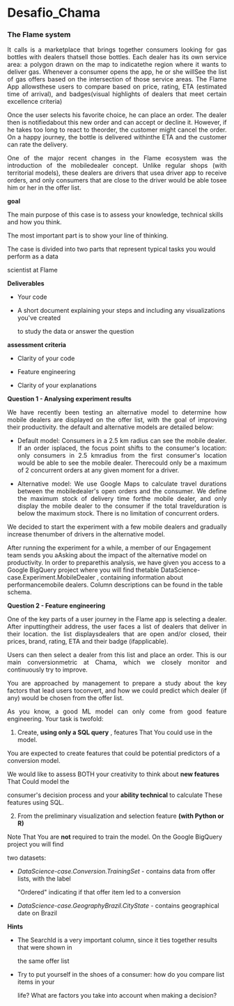 # Desafio_Chama



### The Flame system

<p align = "justify">It calls is a marketplace that brings together consumers looking for gas bottles with dealers thatsell those bottles. Each dealer has its own service area: a polygon drawn on the map to indicatethe region where it wants to deliver gas. Whenever a consumer opens the app, he or she willSee the list of gas offers based on the intersection of those service areas. The Flame App allowsthese users to compare based on price, rating, ETA (estimated time of arrival), and badges(visual highlights of dealers that meet certain excellence criteria)</p>

<p align = "justify"> Once the user selects his favorite choice, he can place an order. The dealer then is notifiedabout this new order and can accept or decline it. However, if he takes too long to react to theorder, the customer might cancel the order. On a happy journey, the bottle is delivered withinthe ETA and the customer can rate the delivery.</p> 

<p align = "justify">One of the major recent changes in the Flame ecosystem was the introduction of the mobiledealer concept. Unlike regular shops (with territorial models), these dealers are drivers that usea driver app to receive orders, and only consumers that are close to the driver would be able tosee him or her in the offer list.</p>  

**goal**

The main purpose of this case is to assess your knowledge, technical skills and how you think.

The most important part is to show your line of thinking.

The case is divided into two parts that represent typical tasks you would perform as a data

scientist at Flame

**Deliverables**

* Your code

* A short document explaining your steps and including any visualizations you've created

  to study the data or answer the question

**assessment criteria**

* Clarity of your code

* Feature engineering

* Clarity of your explanations </p> 

  

**Question 1 - Analysing experiment results**

<p align = "justify"> We have recently been testing an alternative model to determine how mobile dealers are displayed on the offer list, with the goal of improving their productivity. the default and alternative models are detailed below:</p>

* <p align = "justify"> Default model​: Consumers in a 2.5 km radius can see the mobile dealer. If an order isplaced, the focus point shifts to the consumer's location: only consumers in 2.5 kmradius from the first consumer's location would be able to see the mobile dealer. Therecould only be a maximum of 2 concurrent orders at any given moment for a driver.</p>

* <p align = "justify"> Alternative model​: We use Google Maps to calculate travel durations between the mobiledealer's open orders and the consumer. We define the maximum stock of delivery time forthe mobile dealer, and only display the mobile dealer to the consumer if the total travelduration is below the maximum stock. There is no limitation of concurrent orders.</p>  
<p align = "justify"> We decided to start the experiment with a few mobile dealers and gradually increase thenumber of drivers in the alternative model.

After running the experiment for a while, a member of our Engagement team sends you aAsking about the impact of the alternative model on productivity. In order to preparethis analysis, we have given you access to a Google BigQuery project where you will find thetable DataScience-case.Experiment.MobileDealer , containing information about performancemobile dealers. Column descriptions can be found in the table schema. </p> 

**Question 2 - Feature engineering**

<p align = "justify"> One of the key parts of a user journey in the Flame app is selecting a dealer. After inputtingtheir address, the user faces a list of dealers that deliver in their location. the list displaysdealers that are open and/or closed, their prices, brand, rating, ETA and their badge (ifapplicable).</p>

<p align = "justify">Users can then select a dealer from this list and place an order. This is our main conversionmetric at Chama, which we closely monitor and continuously try to improve.</p>

<p align = "justify">You are approached by management to prepare a study about the key factors that lead users toconvert, and how we could predict which dealer (if any) would be chosen from the offer list.
</p>
<p align = "justify">As you know, a good ML model can only come from good feature engineering. Your task is twofold:</p>

1.  Create, **using only a SQL query** , features That You could use in the model. 

   You are expected to create features that could be potential predictors of a conversion model.

   We would like to assess BOTH your creativity to think about **new features** That Could model the

   consumer's decision process and your **ability technical** to calculate These features using SQL.

2. From the preliminary visualization and selection feature **(with Python or R)**

Note That You are **not** required to train the model. On the Google BigQuery project you will find

two datasets:

* *DataScience-case.Conversion.TrainingSet* - contains data from offer lists, with the label

  "Ordered" indicating if that offer item led to a conversion

* *DataScience-case.GeographyBrazil.CityState* - contains geographical date on Brazil

**Hints**

* The SearchId is a very important column, since it ties together results that were shown in

  the same offer list

* Try to put yourself in the shoes of a consumer: how do you compare list items in your

  life? What are factors you take into account when making a decision?
